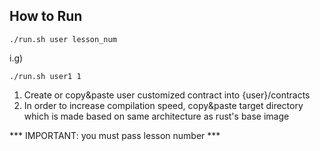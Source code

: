 ## How to Run
```shell
./run.sh user lesson_num
```

i.g)
```shell
./run.sh user1 1
```

1. Create or copy&paste user customized contract into {user}/contracts
2. In order to increase compilation speed, copy&paste target directory which is made based on same architecture as rust's base image

*** IMPORTANT: you must pass lesson number ***
